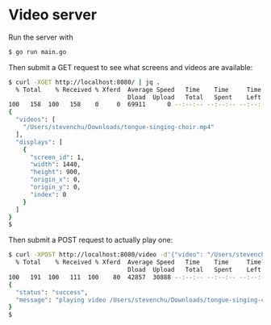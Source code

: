 # Video server

Run the server with
```bash
$ go run main.go
```

Then submit a GET request to see what screens and videos are available:
```bash
$ curl -XGET http://localhost:8080/ | jq .
  % Total    % Received % Xferd  Average Speed   Time    Time     Time  Current
                                 Dload  Upload   Total   Spent    Left  Speed
100   158  100   158    0     0  69911      0 --:--:-- --:--:-- --:--:-- 79000
{
  "videos": [
    "/Users/stevenchu/Downloads/tongue-singing-choir.mp4"
  ],
  "displays": [
    {
      "screen_id": 1,
      "width": 1440,
      "height": 900,
      "origin_x": 0,
      "origin_y": 0,
      "index": 0
    }
  ]
}
$
```

Then submit a POST request to actually play one:
```bash
$ curl -XPOST http://localhost:8080/video -d'{"video": "/Users/stevenchu/Downloads/tongue-singing-choir.mp4", "screen_id": 1}' | jq .
  % Total    % Received % Xferd  Average Speed   Time    Time     Time  Current
                                 Dload  Upload   Total   Spent    Left  Speed
100   191  100   111  100    80  42857  30888 --:--:-- --:--:-- --:--:-- 95500
{
  "status": "success",
  "message": "playing video /Users/stevenchu/Downloads/tongue-singing-choir.mp4 on screen 1"
}
$
```